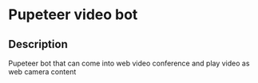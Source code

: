 # Pupeteer video bot

## Description
Pupeteer bot that can come into web video conference and play video as web camera content 